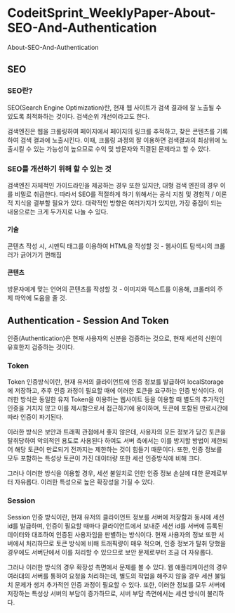 # CodeitSprint_WeeklyPaper-About-SEO-And-Authentication

About-SEO-And-Authentication

## SEO

### SEO란?

SEO(Search Engine Optimization)란, 현재 웹 사이트가 검색 결과에 잘 노출될 수 있도록 최적화하는 것이다. 검색순위 개선이라고도 한다.

검색엔진은 웹을 크롤링하여 페이지에서 페이지의 링크를 추적하고, 찾은 콘텐츠를 기록하여 검색 결과에 노출시킨다. 이때, 크롤링 과정의 잘 이용하면 검색결과의 최상위에 노출시킬 수 있는 가능성이 높으므로 수익 및 방문자와 직결된 문제라고 할 수 있다.

### SEO를 개선하기 위해 할 수 있는 것

검색엔진 자체적인 가이드라인을 제공하는 경우 또한 있지만, 대형 검색 엔진의 경우 이를 비밀로 취급한다. 따라서 SEO를 적절하게 하기 위해서는 공식 지침 및 경험적 / 이론적 지식을 결부할 필요가 있다. 대략적인 방향은 여러가지가 있지만, 가장 중점이 되는 내용으로는 크게 두가지로 나눌 수 있다.

#### 기술

콘텐츠 작성 시, 시멘틱 태그를 이용하여 HTML을 작성할 것 - 웹사이트 탐색시의 크롤러가 긁어가기 편해짐

#### 콘텐츠

방문자에게 맞는 언어의 콘텐츠를 작성할 것 - 이미지와 텍스트를 이용해, 크롤러의 주제 파악에 도움을 줄 것.

## Authentication - Session And Token

인증(Authentication)은 현재 사용자의 신분을 검증하는 것으로, 현재 세션의 신원이 유효한지 검증하는 것이다.

### Token

Token 인증방식이란, 현재 유저의 클라이언트에 인증 정보를 발급하여 localStorage에 저장하고, 추후 인증 과정이 필요할 때에 이러한 토큰을 요구하는 인증 방식이다. 이러한 방식은 동일한 유저 Token을 이용하는 웹사이트 등을 이용할 때 별도의 추가적인 인증을 거치지 않고 이를 제시함으로서 접근하기에 용이하며, 토큰에 포함된 만료시간에 따라 인증이 파기된다.

이러한 방식은 보안과 트래픽 관점에서 좋지 않은데, 사용자의 모든 정보가 담긴 토큰을 탈취당하여 악의적인 용도로 사용된다 하여도 서버 측에서는 이를 방지할 방법이 제한되어 해당 토큰이 만료되기 전까지는 제한하는 것이 힘들기 때문이다. 또한, 인증 정보를 모두 포함하는 특성상 토큰이 가진 데이터량 또한 세션 인증방식에 비해 크다.

그러나 이러한 방식을 이용할 경우, 세션 불일치로 인한 인증 정보 손실에 대한 문제로부터 자유롭다. 이러한 특성으로 높은 확장성을 가질 수 있다.

### Session

Session 인증 방식이란, 현재 유저의 클라이언트 정보를 서버에 저장함과 동시에 세션 id를 발급하며, 인증이 필요할 때마다 클라이언트에서 보내준 세션 id를 서버에 등록된 데이터와 대조하여 인증된 사용자임을 판별하는 방식이다. 현재 사용자의 정보 또한 서버에서 처리하므로 토큰 방식에 비해 트래픽량이 매우 적으며, 인증 정보가 탈취 당했을 경우에도 서버단에서 이를 처리할 수 있으므로 보안 문제로부터 조금 더 자유롭다.

그러나 이러한 방식의 경우 확장성 측면에서 문제를 볼 수 있다. 웹 애플리케이션의 경우 여러대의 서버를 통하여 요청을 처리하는데, 별도의 작업을 해주지 않을 경우 세션 불일치 문제가 생겨 추가적인 인증 과정이 필요할 수 있다. 또한, 이러한 정보를 모두 서버에 저장하는 특성상 서버의 부담이 증가하므로, 서버 부담 측면에서는 세션 방식이 불리하다.
